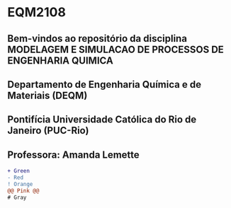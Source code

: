 # EQM2108


## Bem-vindos ao repositório da disciplina MODELAGEM E SIMULACAO DE PROCESSOS DE ENGENHARIA QUIMICA
## Departamento de Engenharia Química e de Materiais (DEQM)
## Pontifícia Universidade Católica do Rio de Janeiro (PUC-Rio)
## Professora: Amanda Lemette

```diff
+ Green
- Red
! Orange
@@ Pink @@
# Gray
```
